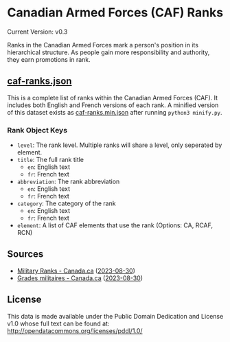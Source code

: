 # Canadian Armed Forces (CAF) Ranks
Current Version: v0.3

Ranks in the Canadian Armed Forces mark a person's position in its hierarchical structure. As people gain more responsibility and authority, they earn promotions in rank.

## [caf-ranks.json](caf-ranks.json)
This is a complete list of ranks within the Canadian Armed Forces (CAF). It includes both English and French versions of each rank. A minified version of this dataset exists as [caf-ranks.min.json](caf-ranks.min.json) after running `python3 minify.py`.

### Rank Object Keys
- `level`: The rank level. Multiple ranks will share a level, only seperated by element. 
- `title`: The full rank title
    - `en`: English text
    - `fr`: French text
- `abbreviation`: The rank abbreviation
    - `en`: English text
    - `fr`: French text
- `category`: The category of the rank
    - `en`: English text
    - `fr`: French text
- `element`: A list of CAF elements that use the rank (Options: CA, RCAF, RCN)

## Sources
- [Military Ranks - Canada.ca](https://www.canada.ca/en/services/defence/caf/military-identity-system/rank-appointment-insignia.html) ([2023-08-30](https://web.archive.org/web/20230913233331/https://www.canada.ca/en/services/defence/caf/military-identity-system/rank-appointment-insignia.html))
- [Grades militaires - Canada.ca](https://www.canada.ca/fr/services/defense/fac/systeme-identite-militaire/insignes-grade-fonction.html) ([2023-08-30](https://web.archive.org/web/20230930204703/https://www.canada.ca/fr/services/defense/fac/systeme-identite-militaire/insignes-grade-fonction.html))

## License

This data is made available under the Public Domain Dedication and License v1.0 whose full text can be found at: http://opendatacommons.org/licenses/pddl/1.0/
